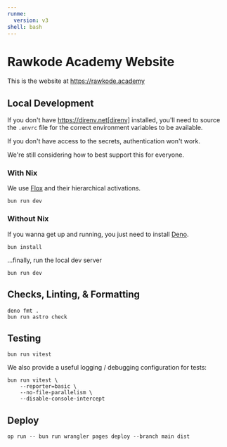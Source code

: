 ```yaml
---
runme:
  version: v3
shell: bash
---
```


# Rawkode Academy Website

This is the website at https://rawkode.academy

## Local Development

If you don't have https://direnv.net[direnv] installed, you'll need to source the `.envrc` file for the correct environment variables to be available.

If you don't have access to the secrets, authentication won't work.

We're still considering how to best support this for everyone.

### With Nix

We use [Flox](https://flox.dev) and their hierarchical activations.

```shell
bun run dev
```

### Without Nix

If you wanna get up and running, you just need to install [Deno](https://deno.com).


```shell {"name": "install"}
bun install
```

...finally, run the local dev server

```shell {"name": "dev"}
bun run dev
```

## Checks, Linting, & Formatting
```shell {"name": "check"}
deno fmt .
bun run astro check
```

## Testing

```shell {"name": "test"}
bun run vitest
```

We also provide a useful logging / debugging configuration for tests:

```shell {"name": "test-debug"}
bun run vitest \
	--reporter=basic \
	--no-file-parallelism \
	--disable-console-intercept
```

## Deploy

```shell {"name": "deploy"}
op run -- bun run wrangler pages deploy --branch main dist
```
